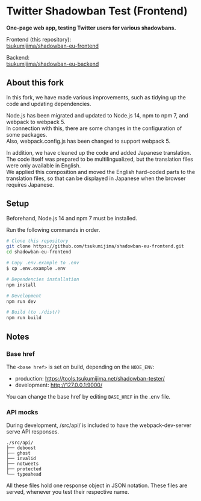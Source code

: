 # Twitter Shadowban Test (Frontend)

**One-page web app, testing Twitter users for various shadowbans.**

Frontend (this repository):   
[tsukumijima/shadowban-eu-frontend](https://github.com/tsukumijima/shadowban-eu-frontend)

Backend:   
[tsukumijima/shadowban-eu-backend](https://github.com/tsukumijima/shadowban-eu-backend)

## About this fork

In this fork, we have made various improvements, such as tidying up the code and updating dependencies.

Node.js has been migrated and updated to Node.js 14, npm to npm 7, and webpack to webpack 5.  
In connection with this, there are some changes in the configuration of some packages.  
Also, webpack.config.js has been changed to support webpack 5.

In addition, we have cleaned up the code and added Japanese translation.  
The code itself was prepared to be multilingualized, but the translation files were only available in English.  
We applied this composition and moved the English hard-coded parts to the translation files, so that can be displayed in Japanese when the browser requires Japanese.

## Setup

Beforehand, Node.js 14 and npm 7 must be installed.

Run the following commands in order.

```bash
# Clone this repository
git clone https://github.com/tsukumijima/shadowban-eu-frontend.git
cd shadowban-eu-frontend

# Copy .env.example to .env
$ cp .env.example .env

# Dependencies installation
npm install

# Development
npm run dev

# Build (to ./dist/)
npm run build
```

## Notes

### Base href

The `<base href>` is set on build, depending on the `NODE_ENV`:

  - production: https://tools.tsukumijima.net/shadowban-tester/
  - development: http://127.0.0.1:9000/

You can change the base href by editing `BASE_HREF` in the .env file.
 
### API mocks

During development, /src/api/ is included to have the webpack-dev-server serve API responses.

```
./src/api/
├── deboost
├── ghost
├── invalid
├── notweets
├── protected
└── typeahead
```

All these files hold one response object in JSON notation.
These files are served, whenever you test their respective name.

